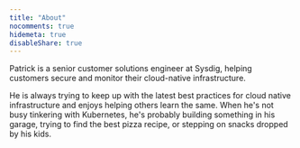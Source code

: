 ```yaml
---
title: "About"
nocomments: true
hidemeta: true
disableShare: true
---
```

Patrick is a senior customer solutions engineer at Sysdig, helping customers secure and monitor their cloud-native infrastructure.

He is always trying to keep up with the latest best practices for cloud native infrastructure and enjoys helping others learn the same. When he's not busy tinkering with Kubernetes, he's probably building something in his garage, trying to find the best pizza recipe, or stepping on snacks dropped by his kids.
